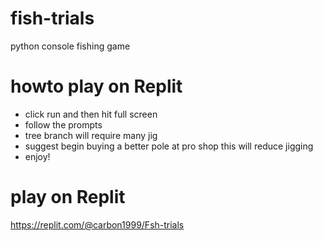 # fish-trials
python console fishing game
# howto play on Replit
* click run and then hit full screen
* follow the prompts
* tree branch will require many jig 
* suggest begin buying a better pole at pro shop this will reduce jigging
* enjoy!
# play on Replit
 https://replit.com/@carbon1999/Fsh-trials
